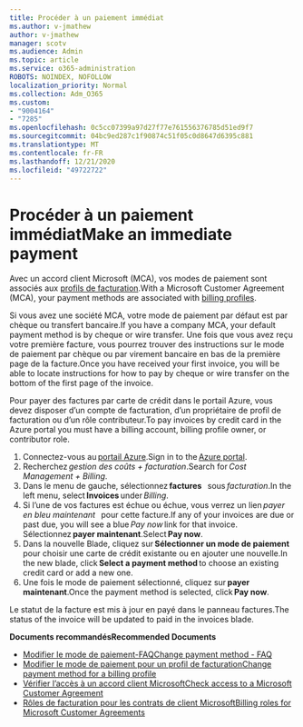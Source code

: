 ```yaml
---
title: Procéder à un paiement immédiat
ms.author: v-jmathew
author: v-jmathew
manager: scotv
ms.audience: Admin
ms.topic: article
ms.service: o365-administration
ROBOTS: NOINDEX, NOFOLLOW
localization_priority: Normal
ms.collection: Adm_O365
ms.custom:
- "9004164"
- "7285"
ms.openlocfilehash: 0c5cc07399a97d27f77e761556376785d51ed9f7
ms.sourcegitcommit: 04bc9ed287c1f90874c51f05c0d8647d6395c881
ms.translationtype: MT
ms.contentlocale: fr-FR
ms.lasthandoff: 12/21/2020
ms.locfileid: "49722722"
---
```

# <a name="make-an-immediate-payment"></a><span data-ttu-id="fdafc-102">Procéder à un paiement immédiat</span><span class="sxs-lookup"><span data-stu-id="fdafc-102">Make an immediate payment</span></span>

<span data-ttu-id="fdafc-103">Avec un accord client Microsoft (MCA), vos modes de paiement sont associés aux [profils de facturation](https://docs.microsoft.com/azure/billing/billing-how-to-change-credit-card?WT.mc_id=Portal-Microsoft_Azure_Support#change-payment-method-for-a-billing-profile).</span><span class="sxs-lookup"><span data-stu-id="fdafc-103">With a Microsoft Customer Agreement (MCA), your payment methods are associated with [billing profiles](https://docs.microsoft.com/azure/billing/billing-how-to-change-credit-card?WT.mc_id=Portal-Microsoft_Azure_Support#change-payment-method-for-a-billing-profile).</span></span>

<span data-ttu-id="fdafc-104">Si vous avez une société MCA, votre mode de paiement par défaut est par chèque ou transfert bancaire.</span><span class="sxs-lookup"><span data-stu-id="fdafc-104">If you have a company MCA, your default payment method is by cheque or wire transfer.</span></span> <span data-ttu-id="fdafc-105">Une fois que vous avez reçu votre première facture, vous pourrez trouver des instructions sur le mode de paiement par chèque ou par virement bancaire en bas de la première page de la facture.</span><span class="sxs-lookup"><span data-stu-id="fdafc-105">Once you have received your first invoice, you will be able to locate instructions for how to pay by cheque or wire transfer on the bottom of the first page of the invoice.</span></span>

<span data-ttu-id="fdafc-106">Pour payer des factures par carte de crédit dans le portail Azure, vous devez disposer d’un compte de facturation, d’un propriétaire de profil de facturation ou d’un rôle contributeur.</span><span class="sxs-lookup"><span data-stu-id="fdafc-106">To pay invoices by credit card in the Azure portal you must have a billing account, billing profile owner, or contributor role.</span></span>

1. <span data-ttu-id="fdafc-107">Connectez-vous au [portail Azure](https://portal.azure.com/).</span><span class="sxs-lookup"><span data-stu-id="fdafc-107">Sign in to the [Azure portal](https://portal.azure.com/).</span></span>
2. <span data-ttu-id="fdafc-108">Recherchez *gestion des coûts + facturation*.</span><span class="sxs-lookup"><span data-stu-id="fdafc-108">Search for *Cost Management + Billing*.</span></span>
3. <span data-ttu-id="fdafc-109">Dans le menu de gauche, sélectionnez **factures**   sous *facturation*.</span><span class="sxs-lookup"><span data-stu-id="fdafc-109">In the left menu, select **Invoices** under *Billing*.</span></span>
4. <span data-ttu-id="fdafc-110">Si l’une de vos factures est échue ou échue, vous verrez un lien *payer en bleu maintenant*   pour cette facture.</span><span class="sxs-lookup"><span data-stu-id="fdafc-110">If any of your invoices are due or past due, you will see a blue *Pay now* link for that invoice.</span></span> <span data-ttu-id="fdafc-111">Sélectionnez **payer maintenant**.</span><span class="sxs-lookup"><span data-stu-id="fdafc-111">Select **Pay now**.</span></span>
5. <span data-ttu-id="fdafc-112">Dans la nouvelle Blade, cliquez sur **Sélectionner un mode de paiement**   pour choisir une carte de crédit existante ou en ajouter une nouvelle.</span><span class="sxs-lookup"><span data-stu-id="fdafc-112">In the new blade, click **Select a payment method** to choose an existing credit card or add a new one.</span></span>
6. <span data-ttu-id="fdafc-113">Une fois le mode de paiement sélectionné, cliquez sur **payer maintenant**.</span><span class="sxs-lookup"><span data-stu-id="fdafc-113">Once the payment method is selected, click **Pay now**.</span></span>

<span data-ttu-id="fdafc-114">Le statut de la facture est mis à jour en payé dans le panneau factures.</span><span class="sxs-lookup"><span data-stu-id="fdafc-114">The status of the invoice will be updated to paid in the invoices blade.</span></span>

<span data-ttu-id="fdafc-115">**Documents recommandés**</span><span class="sxs-lookup"><span data-stu-id="fdafc-115">**Recommended Documents**</span></span>

- [<span data-ttu-id="fdafc-116">Modifier le mode de paiement-FAQ</span><span class="sxs-lookup"><span data-stu-id="fdafc-116">Change payment method - FAQ</span></span>](https://docs.microsoft.com/azure/billing/billing-how-to-change-credit-card?WT.mc_id=Portal-Microsoft_Azure_Support#frequently-asked-questions)
- [<span data-ttu-id="fdafc-117">Modifier le mode de paiement pour un profil de facturation</span><span class="sxs-lookup"><span data-stu-id="fdafc-117">Change payment method for a billing profile</span></span>](https://docs.microsoft.com/azure/cost-management-billing/manage/change-credit-card?WT.mc_id=Portal-Microsoft_Azure_Support#manage-credit-cards-for-a-microsoft-customer-agreement)
- [<span data-ttu-id="fdafc-118">Vérifier l’accès à un accord client Microsoft</span><span class="sxs-lookup"><span data-stu-id="fdafc-118">Check access to a Microsoft Customer Agreement</span></span>](https://docs.microsoft.com/azure/cost-management-billing/manage/change-credit-card?WT.mc_id=Portal-Microsoft_Azure_Support%22%20%5Cl%20%22manage-credit-cards-for-a-microsoft-customer-agreement%22%20%5Ct%20%22_blank#check-the-type-of-your-account)
- [<span data-ttu-id="fdafc-119">Rôles de facturation pour les contrats de client Microsoft</span><span class="sxs-lookup"><span data-stu-id="fdafc-119">Billing roles for Microsoft Customer Agreements</span></span>](https://docs.microsoft.com/azure/cost-management-billing/manage/understand-mca-roles)
